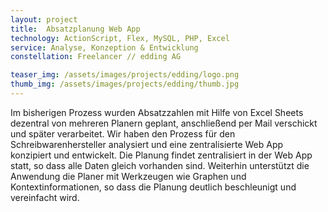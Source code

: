 ```yaml
---
layout: project
title:  Absatzplanung Web App
technology: ActionScript, Flex, MySQL, PHP, Excel
service: Analyse, Konzeption & Entwicklung
constellation: Freelancer // edding AG

teaser_img: /assets/images/projects/edding/logo.png
thumb_img: /assets/images/projects/edding/thumb.jpg
---
```


Im bisherigen Prozess wurden Absatzzahlen mit Hilfe von Excel Sheets dezentral von mehreren Planern geplant, anschließend per Mail verschickt und später verarbeitet. Wir haben den Prozess für den Schreibwarenhersteller analysiert und eine zentralisierte Web App konzipiert und entwickelt. Die Planung findet zentralisiert in der Web App statt, so dass alle Daten gleich vorhanden sind. Weiterhin unterstützt die Anwendung die Planer mit Werkzeugen wie Graphen und Kontextinformationen, so dass die Planung deutlich beschleunigt und vereinfacht wird.